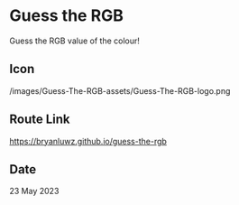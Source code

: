 # Guess the RGB

Guess the RGB value of the colour!

## Icon

/images/Guess-The-RGB-assets/Guess-The-RGB-logo.png

## Route Link

https://bryanluwz.github.io/guess-the-rgb

## Date

23 May 2023
